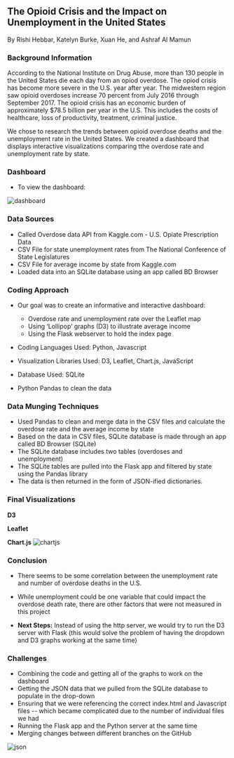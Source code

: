 ## The Opioid Crisis and the Impact on Unemployment in the United States

By Rishi Hebbar, Katelyn Burke, Xuan He, and Ashraf Al Mamun

### Background Information

According to the National Institute on Drug Abuse, more than 130 people in the United States die each day from an opiod overdose. The opiod crisis has become more severe in the U.S. year after year. The midwestern region saw opioid overdoses increase 70 percent from July 2016 through September 2017. The opioid crisis has an economic burden of approximately $78.5 billion per year in the U.S. This includes the costs of healthcare, loss of productivity, treatment, criminal justice.

We chose to research the trends between opioid overdose deaths and the unemployment rate in the United States. We created a dashboard that displays interactive visualizations comparing tthe overdose rate and unemployment rate by state. 

### Dashboard

- To view the dashboard:
 
![dashboard](https://github.com/katelynburke/opioid_crisis_and_unemployment/blob/master/images/dashboard1.png)

### Data Sources

- Called Overdose data API from Kaggle.com - U.S. Opiate Prescription Data
- CSV File for state unemployment rates from The National Conference of State Legislatures
- CSV File for average income by state from Kaggle.com
- Loaded data into an SQLite database using an app called BD Browser

### Coding Approach

- Our goal was to create an informative and interactive dashboard:
  - Overdose rate and unemployment rate over the Leaflet map
  - Using ‘Lollipop’ graphs (D3) to illustrate average income
  - Using the Flask webserver to hold the index page

- Coding Languages Used: Python, Javascript
- Visualization Libraries Used: D3, Leaflet, Chart.js, JavaScript 
- Database Used: SQLite
- Python Pandas to clean the data 

### Data Munging Techniques

- Used Pandas to clean and merge data in the CSV files and calculate the overdose rate and the average income by state 
- Based on the data in CSV files, SQLite database is made through an app called BD Browser (SQLite)
- The SQLite database includes two tables (overdoses and unemployment)
- The SQLite tables are pulled into the Flask app and filtered by state using the Pandas library
- The data is then returned in the form of JSON-ified dictionaries.

### Final Visualizations

**D3**

**Leaflet**

**Chart.js**
![chartjs](https://github.com/katelynburke/opioid_crisis_and_unemployment/blob/master/images/chartjs.png)

### Conclusion

- There seems to be some correlation between the unemployment rate and number of overdose deaths in the U.S.
- While unemployment could be one variable that could impact the overdose death rate, there are other factors that were not measured in this project

- **Next Steps:** Instead of using the http server, we would try to run the D3 server with Flask (this would solve the problem of having the dropdown and D3 graphs working at the same time) 

### Challenges 

- Combining the code and getting all of the graphs to work on the dashboard
- Getting the JSON data that we pulled from the SQLite database to populate in the drop-down
- Ensuring that we were referencing the correct index.html and Javascript files -- which became complicated due to the number of individual files we had  
- Running the Flask app and the Python server at the same time
- Merging changes between different branches on the GitHub

![json](https://github.com/katelynburke/opioid_crisis_and_unemployment/blob/master/images/json.png)



